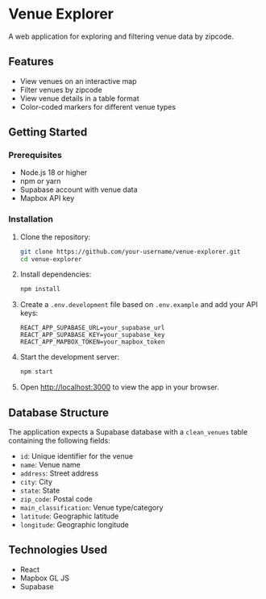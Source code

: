 # Venue Explorer

A web application for exploring and filtering venue data by zipcode.

## Features

- View venues on an interactive map
- Filter venues by zipcode
- View venue details in a table format
- Color-coded markers for different venue types

## Getting Started

### Prerequisites

- Node.js 18 or higher
- npm or yarn
- Supabase account with venue data
- Mapbox API key

### Installation

1. Clone the repository:
   ```sh
   git clone https://github.com/your-username/venue-explorer.git
   cd venue-explorer
   ```

2. Install dependencies:
   ```sh
   npm install
   ```

3. Create a `.env.development` file based on `.env.example` and add your API keys:
   ```
   REACT_APP_SUPABASE_URL=your_supabase_url
   REACT_APP_SUPABASE_KEY=your_supabase_key
   REACT_APP_MAPBOX_TOKEN=your_mapbox_token
   ```

4. Start the development server:
   ```sh
   npm start
   ```

5. Open [http://localhost:3000](http://localhost:3000) to view the app in your browser.

## Database Structure

The application expects a Supabase database with a `clean_venues` table containing the following fields:

- `id`: Unique identifier for the venue
- `name`: Venue name
- `address`: Street address
- `city`: City
- `state`: State
- `zip_code`: Postal code
- `main_classification`: Venue type/category
- `latitude`: Geographic latitude
- `longitude`: Geographic longitude

## Technologies Used

- React
- Mapbox GL JS
- Supabase
